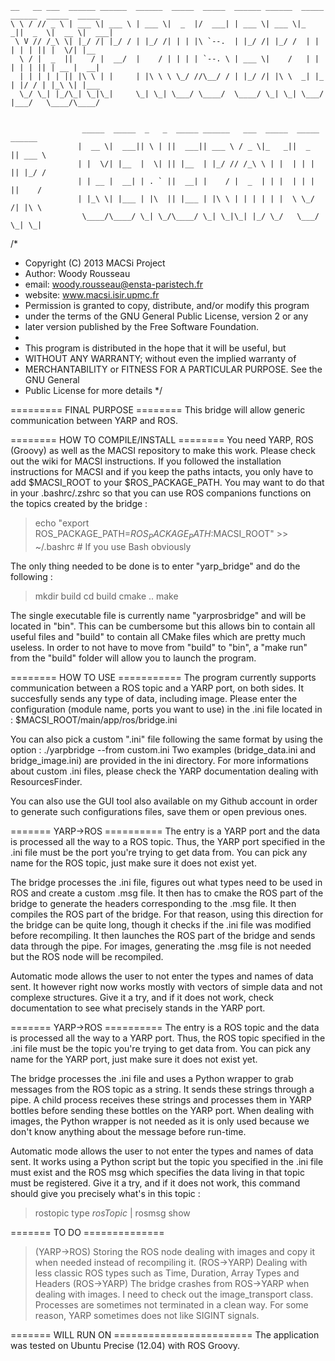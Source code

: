     __   __ ___  ______ ______  ______  _____  _____  ______ ______  _____ ______  _____  _____ 
    \ \ / // _ \ | ___ \| ___ \ | ___ \|  _  |/  ___| | ___ \| ___ \|_   _||  _  \|  __ \|  ___|
     \ V // /_\ \| |_/ /| |_/ / | |_/ /| | | |\ `--.  | |_/ /| |_/ /  | |  | | | || |  \/| |__  
      \ / |  _  ||    / |  __/  |    / | | | | `--. \ | ___ \|    /   | |  | | | || | __ |  __| 
      | | | | | || |\ \ | |     | |\ \ \ \_/ //\__/ / | |_/ /| |\ \  _| |_ | |/ / | |_\ \| |___ 
      \_/ \_| |_/\_| \_|\_|     \_| \_| \___/ \____/  \____/ \_| \_| \___/ |___/   \____/\____/ 
                                                                                                
                                                                                                
                    _____  _____  _   _  _____ ______   ___  _____  _____ ______ 
                   |  __ \|  ___|| \ | ||  ___|| ___ \ / _ \|_   _||  _  || ___ \
                   | |  \/| |__  |  \| || |__  | |_/ // /_\ \ | |  | | | || |_/ /
                   | | __ |  __| | . ` ||  __| |    / |  _  | | |  | | | ||    / 
                   | |_\ \| |___ | |\  || |___ | |\ \ | | | | | |  \ \_/ /| |\ \ 
                    \____/\____/ \_| \_/\____/ \_| \_|\_| |_/ \_/   \___/ \_| \_|

/*
 * Copyright (C) 2013 MACSi Project
 * Author: Woody Rousseau
 * email:  woody.rousseau@ensta-paristech.fr
 * website: www.macsi.isir.upmc.fr
 * Permission is granted to copy, distribute, and/or modify this program
 * under the terms of the GNU General Public License, version 2 or any
 * later version published by the Free Software Foundation.
 *
 * This program is distributed in the hope that it will be useful, but
 * WITHOUT ANY WARRANTY; without even the implied warranty of
 * MERCHANTABILITY or FITNESS FOR A PARTICULAR PURPOSE. See the GNU General
 * Public License for more details
*/

========= FINAL PURPOSE ========
This bridge will allow generic communication between YARP and ROS.

======== HOW TO COMPILE/INSTALL ========
You need YARP, ROS (Groovy) as well as the MACSI repository to make this work. Please check out the wiki for MACSI instructions.
If you followed the installation instructions for MACSI and if you keep the paths
intacts, you only have to add $MACSI_ROOT to your $ROS_PACKAGE_PATH. 
You may want to do that in your .bashrc/.zshrc so that you can use ROS companions functions
on the topics created by the bridge :

> echo "export ROS_PACKAGE_PATH=$ROS_PACKAGE_PATH:$MACSI_ROOT" >> ~/.bashrc # If you use Bash obviously

The only thing needed to be done is to enter "yarp_bridge" and do the following :

> mkdir build
> cd build
> cmake ..
> make

The single executable file is currently name "yarprosbridge" and will be located in "bin".
This can be cumbersome but this allows bin to contain all useful files and "build" to contain all CMake files which are pretty much useless.
In order to not have to move from "build" to "bin", a "make run" from the "build" folder will allow you to launch the program.

======== HOW TO USE ===========
The program currently supports communication between a ROS topic and a YARP port, on both sides.
It succesfully sends any type of data, including image.
Please enter the configuration (module name, ports you want to use) in the .ini file located in :
$MACSI_ROOT/main/app/ros/bridge.ini

You can also pick a custom ".ini" file following the same format by using the option :
./yarpbridge --from custom.ini
Two examples (bridge_data.ini and bridge_image.ini) are provided in the ini directory.
For more informations about custom .ini files, please check the YARP documentation dealing with ResourcesFinder.

You can also use the GUI tool also available on my Github account in order to generate such configurations files, save them or open previous ones.

======= YARP->ROS ==========
The entry is a YARP port and the data is processed all the way to a ROS topic. 
Thus, the YARP port specified in the .ini file must be the port you're trying to get data from. 
You can pick any name for the ROS topic, just make sure it does not exist yet.

The bridge processes the .ini file, figures out what types need to be used in ROS and create a custom .msg file.
It then has to cmake the ROS part of the bridge to generate the headers corresponding to the .msg file.
It then compiles the ROS part of the bridge.
For that reason, using this direction for the bridge can be quite long, though it checks if the .ini file was modified before recompiling.
It then launches the ROS part of the bridge and sends data through the pipe.
For images, generating the .msg file is not needed but the ROS node will be recompiled.

Automatic mode allows the user to not enter the types and names of data sent. It however right now works mostly with vectors of simple data
and not complexe structures. Give it a try, and if it does not work, check documentation to see what precisely stands in the YARP port.

======= YARP->ROS ==========
The entry is a ROS topic and the data is processed all the way to a YARP port. 
Thus, the ROS topic specified in the .ini file must be the topic you're trying to get data from. 
You can pick any name for the YARP port, just make sure it does not exist yet.

The bridge processes the .ini file and uses a Python wrapper to grab messages from the ROS topic as a string.
It sends these strings through a pipe.
A child process receives these strings and processes them in YARP bottles before sending these bottles on the YARP port.
When dealing with images, the Python wrapper is not needed as it is only used because we don't know anything about the message before run-time.

Automatic mode allows the user to not enter the types and names of data sent. It works using a Python script but the topic you specified
in the .ini file must exist and the ROS msg which specifies the data living in that topic must be registered. Give it a try, and if it does not work, this command should give you precisely what's in this topic :
> rostopic type $rosTopic$ | rosmsg show

======= TO DO ==============
> (YARP->ROS) Storing the ROS node dealing with images and copy it when needed instead of recompiling it. 
> (ROS->YARP) Dealing with less classic ROS types such as Time, Duration, Array Types and Headers
> (ROS->YARP) The bridge crashes from ROS->YARP when dealing with images. I need to check out the image_transport class.
> Processes are sometimes not terminated in a clean way. For some reason, YARP sometimes does not like SIGINT signals.

======= WILL RUN ON ========================
The application was tested on Ubuntu Precise (12.04) with ROS Groovy.
